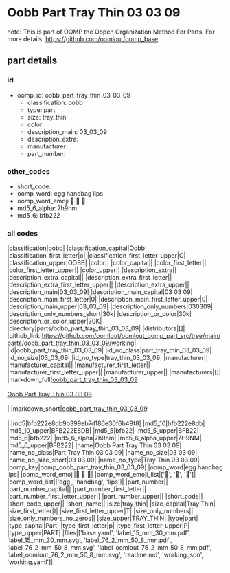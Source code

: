 # Oobb Part Tray Thin 03 03 09  

note: This is part of OOMP the Oopen Organization Method For Parts. For more details: https://github.com/oomlout/oomp_base

##  part details





### id
* oomp_id: oobb_part_tray_thin_03_03_09
  * classification: oobb
  * type: part
  * size: tray_thin
  * color: 
  * description_main: 03_03_09
  * description_extra: 
  * manufacturer: 
  * part_number: 

### other_codes
* short_code: 
* oomp_word: egg handbag lips
* oomp_word_emoji :egg: :handbag: :lips:
* md5_6_alpha: 7h9nm
* md5_6: bfb222

### all codes 
|classification|oobb|
|classification_capital|Oobb|
|classification_first_letter|o|
|classification_first_letter_upper|O|
|classification_upper|OOBB|
|color||
|color_capital||
|color_first_letter||
|color_first_letter_upper||
|color_upper||
|description_extra||
|description_extra_capital||
|description_extra_first_letter||
|description_extra_first_letter_upper||
|description_extra_upper||
|description_main|03_03_09|
|description_main_capital|03 03 09|
|description_main_first_letter|0|
|description_main_first_letter_upper|0|
|description_main_upper|03_03_09|
|description_only_numbers|030309|
|description_only_numbers_short|30k|
|description_or_color|30k|
|description_or_color_upper|30K|
|directory|parts/oobb_part_tray_thin_03_03_09|
|distributors|[]|
|github_link|https://github.com/oomlout/oomlout_oomp_part_src/tree/main/parts/oobb_part_tray_thin_03_03_09/working|
|id|oobb_part_tray_thin_03_03_09|
|id_no_class|part_tray_thin_03_03_09|
|id_no_size|03_03_09|
|id_no_type|tray_thin_03_03_09|
|manufacturer||
|manufacturer_capital||
|manufacturer_first_letter||
|manufacturer_first_letter_upper||
|manufacturer_upper||
|manufacturers|[]|
|markdown_full|[oobb_part_tray_thin_03_03_09](https://github.com/oomlout/oomlout_oomp_part_src/tree/main/parts/oobb_part_tray_thin_03_03_09/working)<br>[](https://github.com/oomlout/oomlout_oomp_part_src/tree/main/parts/oobb_part_tray_thin_03_03_09/working)<br>[Oobb Part Tray Thin 03 03 09](https://github.com/oomlout/oomlout_oomp_part_src/tree/main/parts/oobb_part_tray_thin_03_03_09/working)<br><br>|
|markdown_short|[oobb_part_tray_thin_03_03_09](https://github.com/oomlout/oomlout_oomp_part_src/tree/main/parts/oobb_part_tray_thin_03_03_09/working)<br><br>|
|md5|bfb222e8db9b399eb7d186e30f6b49f8|
|md5_10|bfb222e8db|
|md5_10_upper|BFB222E8DB|
|md5_5|bfb22|
|md5_5_upper|BFB22|
|md5_6|bfb222|
|md5_6_alpha|7h9nm|
|md5_6_alpha_upper|7H9NM|
|md5_6_upper|BFB222|
|name|Oobb Part Tray Thin 03 03 09|
|name_no_class|Part Tray Thin 03 03 09|
|name_no_size|03 03 09|
|name_no_size_short|03 03 09|
|name_no_type|Tray Thin 03 03 09|
|oomp_key|oomp_oobb_part_tray_thin_03_03_09|
|oomp_word|egg handbag lips|
|oomp_word_emoji|:egg: :handbag: :lips:|
|oomp_word_emoji_list|[':egg:', ':handbag:', ':lips:']|
|oomp_word_list|['egg', 'handbag', 'lips']|
|part_number||
|part_number_capital||
|part_number_first_letter||
|part_number_first_letter_upper||
|part_number_upper||
|short_code||
|short_code_upper||
|short_name||
|size|tray_thin|
|size_capital|Tray Thin|
|size_first_letter|t|
|size_first_letter_upper|T|
|size_only_numbers||
|size_only_numbers_no_zeros||
|size_upper|TRAY_THIN|
|type|part|
|type_capital|Part|
|type_first_letter|p|
|type_first_letter_upper|P|
|type_upper|PART|
|files|['base.yaml', 'label_15_mm_30_mm.pdf', 'label_15_mm_30_mm.svg', 'label_76_2_mm_50_8_mm.pdf', 'label_76_2_mm_50_8_mm.svg', 'label_oomlout_76_2_mm_50_8_mm.pdf', 'label_oomlout_76_2_mm_50_8_mm.svg', 'readme.md', 'working.json', 'working.yaml']|
